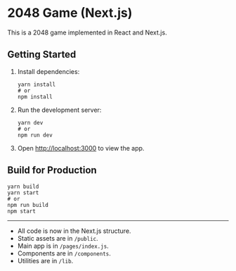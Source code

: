 # 2048 Game (Next.js)

This is a 2048 game implemented in React and Next.js.

## Getting Started

1. Install dependencies:

   ```
   yarn install
   # or
   npm install
   ```

2. Run the development server:

   ```
   yarn dev
   # or
   npm run dev
   ```

3. Open [http://localhost:3000](http://localhost:3000) to view the app.

## Build for Production

```
yarn build
yarn start
# or
npm run build
npm start
```

---

- All code is now in the Next.js structure.
- Static assets are in `/public`.
- Main app is in `/pages/index.js`.
- Components are in `/components`.
- Utilities are in `/lib`.
